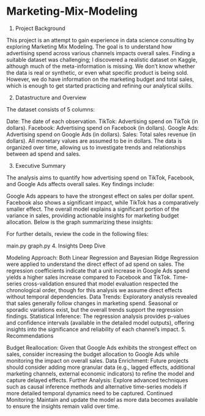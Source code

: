 # Marketing-Mix-Modeling

1. Project Background

This project is an attempt to gain experience in data science consulting by exploring Marketing Mix Modeling. The goal is to understand how advertising spend across various channels impacts overall sales. Finding a suitable dataset was challenging; I discovered a realistic dataset on Kaggle, although much of the meta-information is missing. We don’t know whether the data is real or synthetic, or even what specific product is being sold. However, we do have information on the marketing budget and total sales, which is enough to get started practicing and refining our analytical skills.

2. Datastructure and Overview

The dataset consists of 5 columns:

Date: The date of each observation.
TikTok: Advertising spend on TikTok (in dollars).
Facebook: Advertising spend on Facebook (in dollars).
Google Ads: Advertising spend on Google Ads (in dollars).
Sales: Total sales revenue (in dollars).
All monetary values are assumed to be in dollars. The data is organized over time, allowing us to investigate trends and relationships between ad spend and sales.

3. Executive Summary

The analysis aims to quantify how advertising spend on TikTok, Facebook, and Google Ads affects overall sales.
Key findings include:

Google Ads appears to have the strongest effect on sales per dollar spent.
Facebook also shows a significant impact, while TikTok has a comparatively smaller effect.
The overall model explains a significant portion of the variance in sales, providing actionable insights for marketing budget allocation.
Below is the graph summarizing these insights:



For further details, review the code in the following files:

main.py
graph.py
4. Insights Deep Dive

Modeling Approach:
Both Linear Regression and Bayesian Ridge Regression were applied to understand the direct effect of ad spend on sales.
The regression coefficients indicate that a unit increase in Google Ads spend yields a higher sales increase compared to Facebook and TikTok.
Time-series cross-validation ensured that model evaluation respected the chronological order, though for this analysis we assume direct effects without temporal dependencies.
Data Trends:
Exploratory analysis revealed that sales generally follow changes in marketing spend. Seasonal or sporadic variations exist, but the overall trends support the regression findings.
Statistical Inference:
The regression analysis provides p-values and confidence intervals (available in the detailed model outputs), offering insights into the significance and reliability of each channel’s impact.
5. Recommendations

Budget Reallocation:
Given that Google Ads exhibits the strongest effect on sales, consider increasing the budget allocation to Google Ads while monitoring the impact on overall sales.
Data Enrichment:
Future projects should consider adding more granular data (e.g., lagged effects, additional marketing channels, external economic indicators) to refine the model and capture delayed effects.
Further Analysis:
Explore advanced techniques such as causal inference methods and alternative time-series models if more detailed temporal dynamics need to be captured.
Continued Monitoring:
Maintain and update the model as more data becomes available to ensure the insights remain valid over time.
